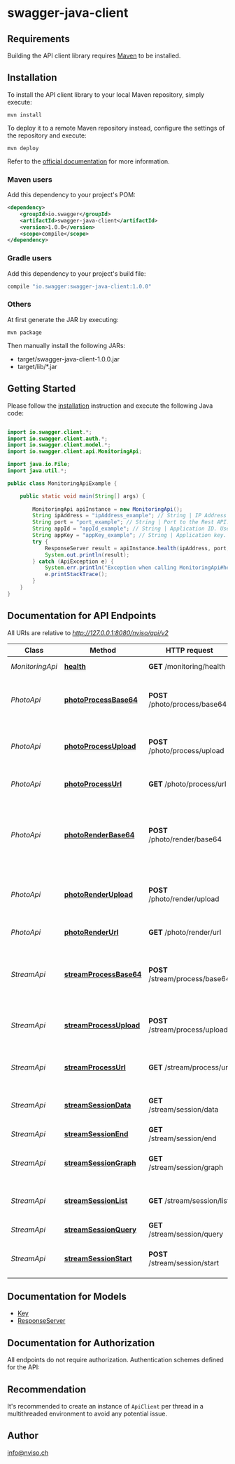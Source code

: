 # swagger-java-client

## Requirements

Building the API client library requires [Maven](https://maven.apache.org/) to be installed.

## Installation

To install the API client library to your local Maven repository, simply execute:

```shell
mvn install
```

To deploy it to a remote Maven repository instead, configure the settings of the repository and execute:

```shell
mvn deploy
```

Refer to the [official documentation](https://maven.apache.org/plugins/maven-deploy-plugin/usage.html) for more information.

### Maven users

Add this dependency to your project's POM:

```xml
<dependency>
    <groupId>io.swagger</groupId>
    <artifactId>swagger-java-client</artifactId>
    <version>1.0.0</version>
    <scope>compile</scope>
</dependency>
```

### Gradle users

Add this dependency to your project's build file:

```groovy
compile "io.swagger:swagger-java-client:1.0.0"
```

### Others

At first generate the JAR by executing:

    mvn package

Then manually install the following JARs:

* target/swagger-java-client-1.0.0.jar
* target/lib/*.jar

## Getting Started

Please follow the [installation](#installation) instruction and execute the following Java code:

```java

import io.swagger.client.*;
import io.swagger.client.auth.*;
import io.swagger.client.model.*;
import io.swagger.client.api.MonitoringApi;

import java.io.File;
import java.util.*;

public class MonitoringApiExample {

    public static void main(String[] args) {
        
        MonitoringApi apiInstance = new MonitoringApi();
        String ipAddress = "ipAddress_example"; // String | IP Address of the server where the worker is.
        String port = "port_example"; // String | Port to the Rest API.
        String appId = "appId_example"; // String | Application ID. Used for the authentication
        String appKey = "appKey_example"; // String | Application key. Used for the authentication
        try {
            ResponseServer result = apiInstance.health(ipAddress, port, appId, appKey);
            System.out.println(result);
        } catch (ApiException e) {
            System.err.println("Exception when calling MonitoringApi#health");
            e.printStackTrace();
        }
    }
}

```

## Documentation for API Endpoints

All URIs are relative to *http://127.0.0.1:8080/nviso/api/v2*

Class | Method | HTTP request | Description
------------ | ------------- | ------------- | -------------
*MonitoringApi* | [**health**](docs/MonitoringApi.md#health) | **GET** /monitoring/health | Health of the workers
*PhotoApi* | [**photoProcessBase64**](docs/PhotoApi.md#photoProcessBase64) | **POST** /photo/process/base64 | Process a photo using a a Base 64 encoded string
*PhotoApi* | [**photoProcessUpload**](docs/PhotoApi.md#photoProcessUpload) | **POST** /photo/process/upload | Post a photo to the API. JSON returned.
*PhotoApi* | [**photoProcessUrl**](docs/PhotoApi.md#photoProcessUrl) | **GET** /photo/process/url | Process a photo given its URL.
*PhotoApi* | [**photoRenderBase64**](docs/PhotoApi.md#photoRenderBase64) | **POST** /photo/render/base64 | Post a photo using as a Base 64 encoded string. Screenshot returned.
*PhotoApi* | [**photoRenderUpload**](docs/PhotoApi.md#photoRenderUpload) | **POST** /photo/render/upload | Post a photo to the API. Screenshot returned.
*PhotoApi* | [**photoRenderUrl**](docs/PhotoApi.md#photoRenderUrl) | **GET** /photo/render/url | Render a photo given its URL.
*StreamApi* | [**streamProcessBase64**](docs/StreamApi.md#streamProcessBase64) | **POST** /stream/process/base64 | Process an image using a Base 64 encoded string
*StreamApi* | [**streamProcessUpload**](docs/StreamApi.md#streamProcessUpload) | **POST** /stream/process/upload | Post a image to the API. JSON returned.
*StreamApi* | [**streamProcessUrl**](docs/StreamApi.md#streamProcessUrl) | **GET** /stream/process/url | Process an image given its URL.
*StreamApi* | [**streamSessionData**](docs/StreamApi.md#streamSessionData) | **GET** /stream/session/data | Query the results and get a CSV data format
*StreamApi* | [**streamSessionEnd**](docs/StreamApi.md#streamSessionEnd) | **GET** /stream/session/end | End the session
*StreamApi* | [**streamSessionGraph**](docs/StreamApi.md#streamSessionGraph) | **GET** /stream/session/graph | Query the results and get a Graph format
*StreamApi* | [**streamSessionList**](docs/StreamApi.md#streamSessionList) | **GET** /stream/session/list | Session information related to ID.
*StreamApi* | [**streamSessionQuery**](docs/StreamApi.md#streamSessionQuery) | **GET** /stream/session/query | Query the results
*StreamApi* | [**streamSessionStart**](docs/StreamApi.md#streamSessionStart) | **POST** /stream/session/start | Returns a key for the image endpoints.


## Documentation for Models

 - [Key](docs/Key.md)
 - [ResponseServer](docs/ResponseServer.md)


## Documentation for Authorization

All endpoints do not require authorization.
Authentication schemes defined for the API:

## Recommendation

It's recommended to create an instance of `ApiClient` per thread in a multithreaded environment to avoid any potential issue.

## Author

info@nviso.ch

